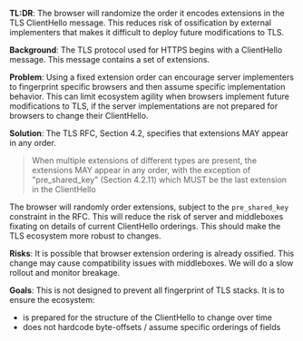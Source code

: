**TL:DR**: The browser will randomize the order it encodes extensions in the TLS ClientHello message. This reduces risk of ossification by external implementers that makes it difficult to deploy future modifications to TLS.

**Background**: The TLS protocol used for HTTPS begins with a ClientHello message. This message contains a set of extensions.

**Problem**: Using a fixed extension order can encourage server implementers to fingerprint specific browsers and then assume specific implementation behavior. This can limit ecosystem agility when browsers implement future modifications to TLS, if the server implementations are not prepared for browsers to change their ClientHello.

**Solution**: The TLS RFC, Section 4.2, specifies that extensions MAY appear in any order.

> When multiple extensions of different types are present, the extensions MAY appear in any order, with the exception of "pre_shared_key" (Section 4.2.11) which MUST be the last extension in the ClientHello

The browser will randomly order extensions, subject to the `pre_shared_key` constraint in the RFC. This will reduce the risk of server and middleboxes fixating on details of current ClientHello orderings. This should make the TLS ecosystem more robust to changes.

**Risks**: It is possible that browser extension ordering is already ossified. This change may cause compatibility issues with middleboxes. We will do a slow rollout and monitor breakage.

**Goals**: This is not designed to prevent all fingerprint of TLS stacks. It is to ensure the ecosystem: 
- is prepared for the structure of the ClientHello to change over time
- does not hardcode byte-offsets / assume specific orderings of fields
